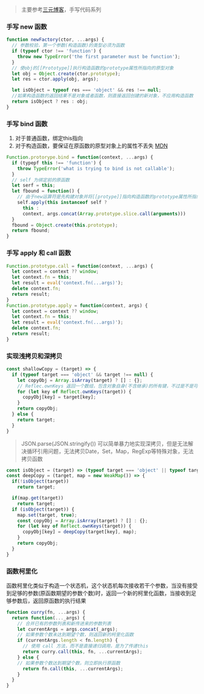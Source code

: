 > 主要参考[三元博客](http://47.98.159.95/my_blog/blogs/javascript/js-api/001.html)，手写代码系列
### 手写 new 函数
```javascript
function newFactory(ctor, ...args) {
  // 参数校验，第一个参数(构造函数)的类型必须为函数
  if (typeof ctor !== 'function') {
    throw new TypeError('the first parameter must be function');
  }
  // 使obj的[[Prototype]]执行构造函数的prototype属性所指向的原型对象
  let obj = Object.create(ctor.prototype);
  let res = ctor.apply(obj, args);

  let isObject = typeof res === 'object' && res !== null;
  //如果构造函数的返回结果不是对象或者函数，则直接返回创建的新对象，不应用构造函数
  return isObject ? res : obj;
}
```
### 手写 bind 函数
1. 对于普通函数，绑定this指向
2. 对于构造函数，要保证在原函数的原型对象上的属性不丢失
[MDN](https://developer.mozilla.org/zh-CN/docs/Web/JavaScript/Reference/Global_Objects/Function/bind)
```javascript
Function.protorype.bind = function(context, ...args) {
  if (typepf this !== 'function') {
    throw TypeError('what is trying to bind is not callable');
  }
  // self 为绑定前的原函数
  let serf = this;
  let fbound = function() {
    // 由于new运算符是先构建对象并将[[protype]]指向构造函数的prototype属性所指向的原型对象，再执行构造函数，此时的对象(this)已经是构造函数原型的一个实例了，因此可以用来判定
    self.apply(this instanceof self ?
      this :
      context, args.concat(Array.prototype.slice.call(arguments)))
  }
  fbound = Object.create(this.prototype);
  return fbound;
}
```
### 手写 apply 和 call 函数
```javascript
Function.prototype.call = function(context, ...args) {
  let context = context ?? window;
  let context.fn = this;
  let result = eval('context.fn(...args)');
  delete context.fn;
  return result;
}
Function.prototype.apply = function(context, args) {
  let context = context ?? window;
  let context.fn = this;
  let result = eval('context.fn(...args)');
  delete context.fn;
  return result;
}
```
### 实现浅拷贝和深拷贝
```javascript
const shallowCopy = (target) => {
  if (typeof target === 'object' && target !== null) {
    let copyObj = Array.isArray(target) ? [] : {};
    // Reflec.ownKeys 返回一个数组，包含对象自身(不含继承)的所有键，不过是不是可遍历的，不管是不是symbol
    for (let key of Reflect.ownKeys(target)) {
      copyObj[key] = target[key];
    }
    return copyObj;
  } else {
    return target;
  }
}
```
> JSON.parse(JSON.stringify()) 可以简单暴力地实现深拷贝，但是无法解决循环引用问题，无法拷贝Date，Set，Map，RegExp等特殊对象，无法拷贝函数
```javascript
const isObject = (target) => (typeof target === 'object' || typeof target === 'function') && target !== null;
const deepCopy = (target, map = new WeakMap()) => {
  if(!isObject(target))
    return target;

  if(map.get(target))
    return target;
  if (isObject(target)) {
    map.set(target, true);
    const copyObj = Array.isArray(target) ? [] : {};
    for (let key of Reflect.ownKeys(target)) {
      copyObj[key] = deepCopy(target[key], map);
    }
    return copyObj;
  }
} 
```
### 函数柯里化
函数柯里化类似于构造一个状态机，这个状态机每次接收若干个参数，当没有接受到足够的参数(原函数期望的参数个数)时，返回一个新的柯里化函数，当接收到足够参数后，返回原函数的执行结果
```javascript
function curry(fn, ...args) {
  return function(..._args) {
    // 合并已有的参数列表和新传进来的参数列表
    let currentArgs = args.concat(_args);
    // 如果参数个数未达到期望个数，则返回新的柯里化函数
    if (currentArgs.length < fn.length) {
      // 使用 call 方法，而不是直接递归调用，是为了传递this
      return curry.call(this, fn, ...currentArgs);
    } else {
    // 如果参数个数达到期望个数，则立即执行原函数  
      return fn.call(this, ...currentArgs);
    }
  }
}
```
